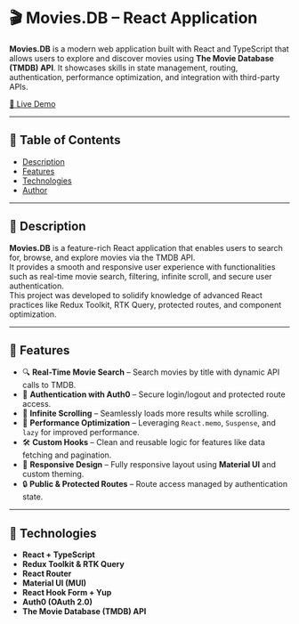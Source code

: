 # 🎬 Movies.DB – React Application

**Movies.DB** is a modern web application built with React and TypeScript that allows users to explore and discover movies using **The Movie Database (TMDB) API**. It showcases skills in state management, routing, authentication, performance optimization, and integration with third-party APIs.

[🔗 Live Demo](https://movies-db-nine-sandy.vercel.app/)

---

## 📑 Table of Contents

- [Description](#description)
- [Features](#features)
- [Technologies](#technologies)
- [Author](#author)

---

## 📖 Description

**Movies.DB** is a feature-rich React application that enables users to search for, browse, and explore movies via the TMDB API.  
It provides a smooth and responsive user experience with functionalities such as real-time movie search, filtering, infinite scroll, and secure user authentication.  
This project was developed to solidify knowledge of advanced React practices like Redux Toolkit, RTK Query, protected routes, and component optimization.

---

## 🚀 Features

- 🔍 **Real-Time Movie Search** – Search movies by title with dynamic API calls to TMDB.
- 🔐 **Authentication with Auth0** – Secure login/logout and protected route access.
- 🔄 **Infinite Scrolling** – Seamlessly loads more results while scrolling.
- 🧠 **Performance Optimization** – Leveraging `React.memo`, `Suspense`, and `lazy` for improved performance.
- 🛠️ **Custom Hooks** – Clean and reusable logic for features like data fetching and pagination.
- 📱 **Responsive Design** – Fully responsive layout using **Material UI** and custom theming.
- 🔒 **Public & Protected Routes** – Route access managed by authentication state.

---

## 🧪 Technologies

- **React + TypeScript**
- **Redux Toolkit & RTK Query**
- **React Router**
- **Material UI (MUI)**
- **React Hook Form + Yup**
- **Auth0 (OAuth 2.0)**
- **The Movie Database (TMDB) API**

